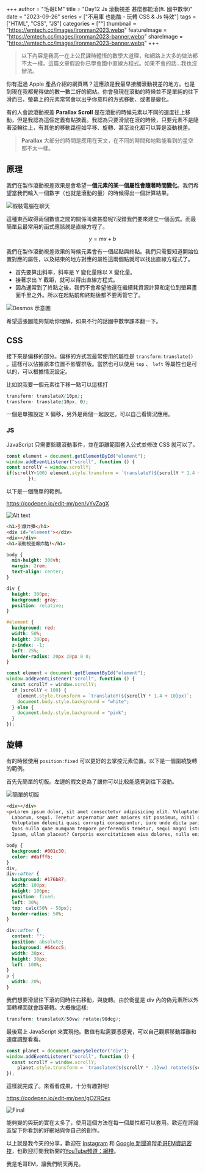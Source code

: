 +++
author = "毛哥EM"
title = "Day12 Js 滾動視差 甚麼都能滾(ft. 國中數學)"
date = "2023-09-26"
series = ["不用庫 也能酷 - 玩轉 CSS & Js 特效"]
tags = ["HTML", "CSS", "JS"]
categories = [""]
thumbnail = "https://emtech.cc/images/ironman2023.webp"
featureImage = "https://emtech.cc/images/ironman2023-banner.webp"
shareImage = "https://emtech.cc/images/ironman2023-banner.webp"
+++

> 以下內容是我高一在上公民課時體悟的數學大道理，和網路上大多的做法都不太一樣。這篇文章假設你已學會國中直線方程式。如果不會的話…我也沒辦法。

你有逛過 Apple 產品介紹的網頁嗎？這應該是我最早接觸滾動視差的地方。也是到現在我都覺得做的數一數二好的網站。你會發現在滾動的時候並不是單純的往下滑而已，螢幕上的元素常常會以出乎你意料的方式移動、或者是變化。

<!--more-->

有的人會說滾動視差 **Parallax Scroll** 是在滾動的時候元素以不同的速度往上移動，但是我認為這個定義有點狹義。我認為只要滑鼠在滾的時候，只要元素不是隨著滾輪往上，有其他的移動路徑如平移、旋轉、甚至淡化都可以算是滾動視差。

> **Parallax** 大部分的時間是應用在天文，在不同的時間和地點能看到的星空都不太一樣。

## 原理

我們在製作滾動視差效果是會希望**一個元素的某一個屬性會隨著時間變化**。我們希望當我們輸入一個數字（也就是滾動的量）的時候得出一個計算結果。

![假裝電腦在聊天](https://emtech.cc/post/2023ironman-12/chat.webp)

這種東西取得兩個數值之間的關係叫做甚麼呢?沒錯我們要來建立一個函式。而最簡單且最常用的函式應該就是直線方程了。

$$
y=mx+b
$$

我們在製作滾動視差效果的時候元素會有一個起點與終點。我們只需要知道開始位置對應的屬性，以及結束的地方對應的屬性這兩個點就可以找出直線方程式了。

- 首先要算出斜率，斜率是 Y 變化量除以 X 變化量。
- 接著求出 Y 截距，就可以得出直線方程式。
- 因為通常到了終點之後，我們不會希望他還在繼續耗資源計算和定位到螢幕畫面千里之外。所以在起點前和終點後都不要再管它了。

![Desmos 示意圖](https://emtech.cc/post/2023ironman-12/desmos.png)

希望這張圖能夠幫助你理解，如果不行的話國中數學課本翻一下。

## CSS

接下來是偏移的部分。偏移的方式我最常使用的屬性是 `transform:translate()` 。這樣可以佔據原本位置不影響排版。當然也可以使用 `top` 、 `left` 等屬性也是可以的，可以根據情況設定。

比如說我要一個元素往下移一點可以這樣打

```css
transform: translateX(10px);
transform: translate(10px, 0);
```

一個是單獨設定 X 偏移，另外是兩個一起設定。可以自己看情況應用。

### JS

JavaScript 只需要監聽滾動事件，並在距離範圍套入公式並修改 CSS 就可以了。

```js
const element = document.getElementById("element");
window.addEventListener("scroll", function () {
const scrollY = window.scrollY;
if(scrollY<100) element.style.transform = `translateY(${scrollY * 1.4 + 10}px)`;
        });
```

以下是一個簡單的範例。

https://codepen.io/edit-mr/pen/vYvZagX

![Alt text](https://emtech.cc/post/2023ironman-12/boom.gif)

```html
<h1>引爆炸彈</h1>
<div id="element"></div>
<div></div>
<h1>滾動視差爆炸酷!</h1>
```

```css
body {
  min-height: 300vh;
  margin: 2rem;
  text-align: center;
}

div {
  height: 300px;
  background: gray;
  position: relative;
}

#element {
  background: red;
  width: 50%;
  height: 200px;
  z-index: -1;
  left: 25%;
  border-radius: 20px 20px 0 0;
}
```

```js
const element = document.getElementById("element");
window.addEventListener("scroll", function () {
  const scrollY = window.scrollY;
  if (scrollY < 100) {
    element.style.transform = `translateY(${scrollY * 1.4 + 10}px)`;
    document.body.style.background = "white";
  } else {
    document.body.style.background = "pink";
  }
});
```

## 旋轉

有的時候使用 `position:fixed` 可以更好的去掌控元素位置。以下是一個圍繞旋轉的範例。

首先先簡單的切版。左邊的假文是為了讓你可以比較能感覺到往下滾動。

![簡單的切版](https://emtech.cc/post/2023ironman-12/layout.webp)

```html
<div></div>
<p>Lorem ipsum dolor, sit amet consectetur adipisicing elit. Voluptatem laborum esse adipisci aperiam obcaecati veniam, facilis iste, cupiditate corrupti, ad alias voluptatibus veritatis quae aliquam. Perspiciatis neque labore dolorem ullam.
  Laborum, sequi. Tenetur aspernatur amet maiores sit possimus, nihil doloremque consequuntur! Neque, suscipit laborum! Accusamus, sint perspiciatis iure ipsa velit necessitatibus aliquam numquam debitis nisi repudiandae nemo laborum exercitationem distinctio?
  Voluptatum deleniti quasi corrupti consequuntur, iure unde dicta pariatur blanditiis in officiis ab itaque iusto vero praesentium amet ipsa aperiam quo eligendi corporis nulla minus numquam veritatis rem! Nemo, fuga?
  Quos nulla quae numquam tempore perferendis tenetur, sequi magni iste odit, eius molestias sit enim, amet reiciendis laborum accusamus facere voluptatem! Delectus sit quia libero amet sint! Temporibus, fugiat distinctio!
  Ipsam, ullam placeat? Corporis exercitationem eius dolores, nulla enim temporibus amet repellendus accusantium suscipit esse non qui similique. Laboriosam sunt sapiente voluptate nihil voluptates rerum facilis itaque aspernatur, optio sint.</p>
```

```css
body {
  background: #001c30;
  color: #dafffb;
}
div,
div::after {
  background: #176b87;
  width: 100px;
  height: 100px;
  position: fixed;
  left: 30%;
  top: calc(50% - 50px);
  border-radius: 50%;
}

div::after {
  content: "";
  position: absolute;
  background: #64ccc5;
  width: 30px;
  height: 30px;
  left: 100%;
}
p {
  width: 20%;
}
```

我們想要滑鼠往下滾的同時往右移動，與旋轉。由於衛星是 div 內的偽元素所以外面轉裡面就會跟著轉。大概像這樣:

```css
transform: translateX(50vw) rotate(90deg);
```

最後寫上 JavaScript 來實現他。數值有點需要憑感覺，可以自己觀察移動距離和速度調整看看。

```js
const planet = document.querySelector("div");
window.addEventListener("scroll", function () {
  const scrollY = window.scrollY;
    planet.style.transform = `translateX(${scrollY * .3}vw) rotate(${scrollY * 3}deg)`;
});
```

這樣就完成了。來看看成果，十分有趣對吧!

https://codepen.io/edit-mr/pen/gOZRQex

![Final](https://emtech.cc/post/2023ironman-12/spin.gif)

能夠變的與玩的實在太多了，使用這個方法在每一個屬性都可以套用。歡迎在評論區留下你看到的好網站與你自己的創作。

以上就是我今天的分享，歡迎在 [Instagram](https://www.instagram.com/emtech.cc) 和 [Google 新聞](https://news.google.com/publications/CAAqBwgKMKXLvgswsubVAw?ceid=TW:zh-Hant&oc=3)追蹤[毛哥EM資訊密技](https://emtech.cc/)，也歡迎訂閱我新開的[YouTube頻道：網棧](https://www.youtube.com/@webpallet)。

我是毛哥EM，讓我們明天再見。